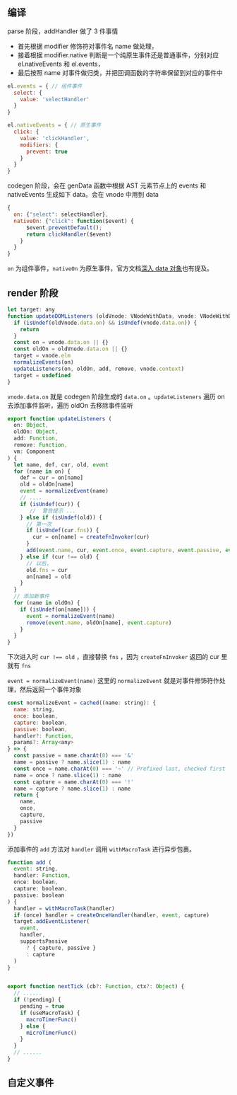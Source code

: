 ## 编译

parse 阶段，addHandler 做了 3 件事情

- 首先根据 modifier 修饰符对事件名 name 做处理，
- 接着根据 modifier.native 判断是一个纯原生事件还是普通事件，分别对应 el.nativeEvents 和 el.events，
- 最后按照 name 对事件做归类，并把回调函数的字符串保留到对应的事件中

````js
el.events = { // 组件事件
  select: {
    value: 'selectHandler'
  }
}

el.nativeEvents = { // 原生事件
  click: {
    value: 'clickHandler',
    modifiers: {
      prevent: true
    }
  }
}
````

codegen 阶段，会在 genData 函数中根据 AST 元素节点上的 events 和 nativeEvents 生成如下 data。会在 vnode 中用到 data

````js
{
  on: {"select": selectHandler},
  nativeOn: {"click": function($event) {
      $event.preventDefault();
      return clickHandler($event)
    }
  }
}
````

`on` 为组件事件，`nativeOn` 为原生事件，官方文档[深入 data 对象](https://cn.vuejs.org/v2/guide/render-function.html#%E6%B7%B1%E5%85%A5-data-%E5%AF%B9%E8%B1%A1)也有提及。

## render 阶段

```js
let target: any
function updateDOMListeners (oldVnode: VNodeWithData, vnode: VNodeWithData) {
  if (isUndef(oldVnode.data.on) && isUndef(vnode.data.on)) {
    return
  }
  const on = vnode.data.on || {}
  const oldOn = oldVnode.data.on || {}
  target = vnode.elm
  normalizeEvents(on)
  updateListeners(on, oldOn, add, remove, vnode.context)
  target = undefined
}
````

`vnode.data.on` 就是 codegen 阶段生成的 `data.on` 。`updateListeners` 遍历 on 去添加事件监听，遍历 oldOn 去移除事件监听

````js
export function updateListeners (
  on: Object,
  oldOn: Object,
  add: Function,
  remove: Function,
  vm: Component
) {
  let name, def, cur, old, event
  for (name in on) {
    def = cur = on[name]
    old = oldOn[name]
    event = normalizeEvent(name)
    // ....
    if (isUndef(cur)) {
       //  警告提示 ...
    } else if (isUndef(old)) {
      // 第一次
      if (isUndef(cur.fns)) {
        cur = on[name] = createFnInvoker(cur)
      }
      add(event.name, cur, event.once, event.capture, event.passive, event.params)
    } else if (cur !== old) {
      // 以后，
      old.fns = cur
      on[name] = old
    }
  }
  // 添加新事件
  for (name in oldOn) {
    if (isUndef(on[name])) {
      event = normalizeEvent(name)
      remove(event.name, oldOn[name], event.capture)
    }
  }
}
````

下次进入时 `cur !== old` ，直接替换 `fns` ，因为 `createFnInvoker` 返回的 cur 里就有 `fns`

`event = normalizeEvent(name)` 这里的 `normalizeEvent` 就是对事件修饰符作处理，然后返回一个事件对象 

````js
const normalizeEvent = cached((name: string): {
  name: string,
  once: boolean,
  capture: boolean,
  passive: boolean,
  handler?: Function,
  params?: Array<any>
} => {
  const passive = name.charAt(0) === '&'
  name = passive ? name.slice(1) : name
  const once = name.charAt(0) === '~' // Prefixed last, checked first
  name = once ? name.slice(1) : name
  const capture = name.charAt(0) === '!'
  name = capture ? name.slice(1) : name
  return {
    name,
    once,
    capture,
    passive
  }
})
````

添加事件的 `add` 方法对 `handler` 调用 `withMacroTask` 进行异步包裹。

````js
function add (
  event: string,
  handler: Function,
  once: boolean,
  capture: boolean,
  passive: boolean
) {
  handler = withMacroTask(handler)
  if (once) handler = createOnceHandler(handler, event, capture)
  target.addEventListener(
    event,
    handler,
    supportsPassive
      ? { capture, passive }
      : capture
  )
}


export function nextTick (cb?: Function, ctx?: Object) {
  // ......
  if (!pending) {
    pending = true
    if (useMacroTask) {
      macroTimerFunc()
    } else {
      microTimerFunc()
    }
  }
  // ......
}
````

## 自定义事件
                  
                  
